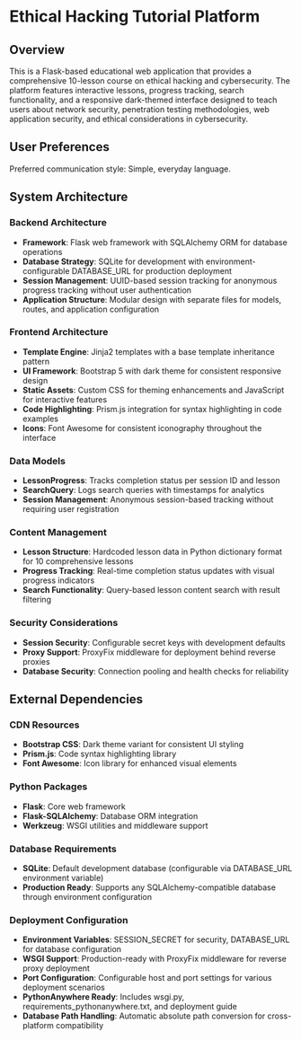 # Ethical Hacking Tutorial Platform

## Overview

This is a Flask-based educational web application that provides a comprehensive 10-lesson course on ethical hacking and cybersecurity. The platform features interactive lessons, progress tracking, search functionality, and a responsive dark-themed interface designed to teach users about network security, penetration testing methodologies, web application security, and ethical considerations in cybersecurity.

## User Preferences

Preferred communication style: Simple, everyday language.

## System Architecture

### Backend Architecture
- **Framework**: Flask web framework with SQLAlchemy ORM for database operations
- **Database Strategy**: SQLite for development with environment-configurable DATABASE_URL for production deployment
- **Session Management**: UUID-based session tracking for anonymous progress tracking without user authentication
- **Application Structure**: Modular design with separate files for models, routes, and application configuration

### Frontend Architecture
- **Template Engine**: Jinja2 templates with a base template inheritance pattern
- **UI Framework**: Bootstrap 5 with dark theme for consistent responsive design
- **Static Assets**: Custom CSS for theming enhancements and JavaScript for interactive features
- **Code Highlighting**: Prism.js integration for syntax highlighting in code examples
- **Icons**: Font Awesome for consistent iconography throughout the interface

### Data Models
- **LessonProgress**: Tracks completion status per session ID and lesson
- **SearchQuery**: Logs search queries with timestamps for analytics
- **Session Management**: Anonymous session-based tracking without requiring user registration

### Content Management
- **Lesson Structure**: Hardcoded lesson data in Python dictionary format for 10 comprehensive lessons
- **Progress Tracking**: Real-time completion status updates with visual progress indicators
- **Search Functionality**: Query-based lesson content search with result filtering

### Security Considerations
- **Session Security**: Configurable secret keys with development defaults
- **Proxy Support**: ProxyFix middleware for deployment behind reverse proxies
- **Database Security**: Connection pooling and health checks for reliability

## External Dependencies

### CDN Resources
- **Bootstrap CSS**: Dark theme variant for consistent UI styling
- **Prism.js**: Code syntax highlighting library
- **Font Awesome**: Icon library for enhanced visual elements

### Python Packages
- **Flask**: Core web framework
- **Flask-SQLAlchemy**: Database ORM integration
- **Werkzeug**: WSGI utilities and middleware support

### Database Requirements
- **SQLite**: Default development database (configurable via DATABASE_URL environment variable)
- **Production Ready**: Supports any SQLAlchemy-compatible database through environment configuration

### Deployment Configuration
- **Environment Variables**: SESSION_SECRET for security, DATABASE_URL for database configuration
- **WSGI Support**: Production-ready with ProxyFix middleware for reverse proxy deployment
- **Port Configuration**: Configurable host and port settings for various deployment scenarios
- **PythonAnywhere Ready**: Includes wsgi.py, requirements_pythonanywhere.txt, and deployment guide
- **Database Path Handling**: Automatic absolute path conversion for cross-platform compatibility